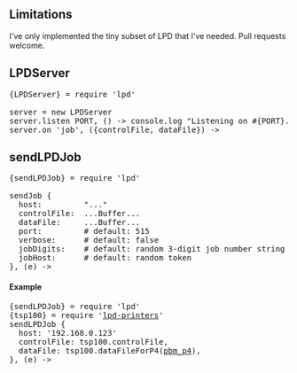 
## Limitations

I've only implemented the tiny subset of LPD that I've needed. Pull requests welcome.


## LPDServer
<pre>
{LPDServer} = require 'lpd'

server = new LPDServer
server.listen PORT, () -> console.log "Listening on #{PORT}..."
server.on 'job', ({controlFile, dataFile}) ->
</pre>


## sendLPDJob
<pre>
{sendLPDJob} = require 'lpd'

sendJob {
  host:         "..."
  controlFile:  ...Buffer...
  dataFile:     ...Buffer...
  port:         # default: 515
  verbose:      # default: false
  jobDigits:    # default: random 3-digit job number string
  jobHost:      # default: random token
}, (e) ->
</pre>


#### Example
<pre>
{sendLPDJob} = require 'lpd' 
{tsp100} = require '<a href="https://github.com/shopkeep/lpd-printers">lpd-printers</a>'
sendLPDJob {
  host: '192.168.0.123'
  controlFile: tsp100.controlFile,
  dataFile: tsp100.dataFileForP4(<a href="http://en.wikipedia.org/wiki/Netpbm_format">pbm_p4</a>),
}, (e) ->
</pre>

